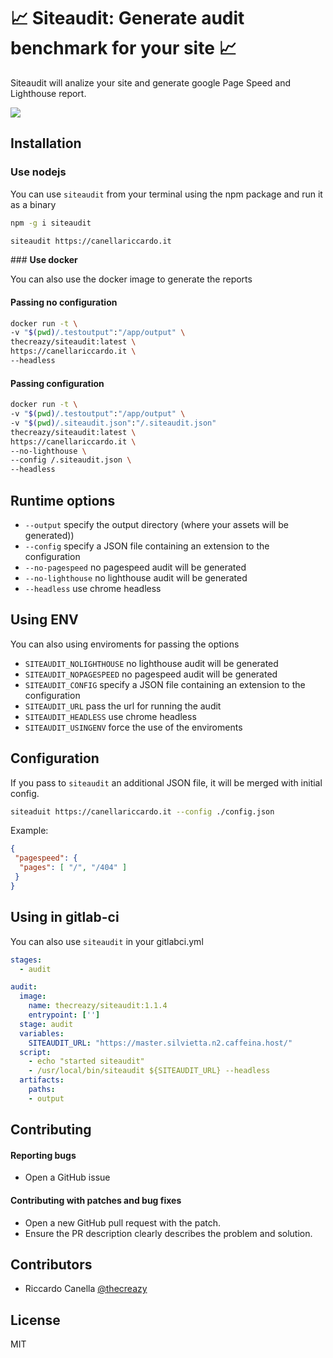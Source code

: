 # 📈 Siteaudit: Generate audit benchmark for your site 📈

Siteaudit will analize your site and generate google Page Speed and Lighthouse report.

<img src="docs/terminal.gif" />

## Installation

### **Use nodejs**

You can use `siteaudit` from your terminal using the npm package and run it as a binary

```sh
npm -g i siteaudit

siteaudit https://canellariccardo.it
```

### **Use docker**

You can also use the docker image to generate the reports

#### Passing no configuration

```sh
docker run -t \
-v "$(pwd)/.testoutput":"/app/output" \
thecreazy/siteaudit:latest \
https://canellariccardo.it \
--headless
```

#### Passing configuration

```sh
docker run -t \
-v "$(pwd)/.testoutput":"/app/output" \
-v "$(pwd)/.siteaudit.json":"/.siteaudit.json"
thecreazy/siteaudit:latest \
https://canellariccardo.it \
--no-lighthouse \
--config /.siteaudit.json \
--headless
```


## Runtime options

- `--output` specify the output directory (where your assets will be generated))
- `--config` specify a JSON file containing an extension to the configuration
- `--no-pagespeed` no pagespeed audit will be generated
- `--no-lighthouse` no lighthouse audit will be generated
- `--headless` use chrome headless


## Using ENV

You can also using enviroments for passing the options

- `SITEAUDIT_NOLIGHTHOUSE` no lighthouse audit will be generated
- `SITEAUDIT_NOPAGESPEED` no pagespeed audit will be generated
- `SITEAUDIT_CONFIG` specify a JSON file containing an extension to the configuration
- `SITEAUDIT_URL` pass the url for running the audit
- `SITEAUDIT_HEADLESS` use chrome headless
- `SITEAUDIT_USINGENV` force the use of the enviroments

## Configuration

If you pass to `siteaudit` an additional JSON file, it will be merged with initial config.

```sh
siteaduit https://canellariccardo.it --config ./config.json
```

Example:

```json
{
 "pagespeed": {
  "pages": [ "/", "/404" ]
 }
}
```

## Using in gitlab-ci

You can also use `siteaudit` in your gitlabci.yml

```yml
stages:
  - audit

audit:
  image: 
    name: thecreazy/siteaudit:1.1.4
    entrypoint: ['']
  stage: audit
  variables:
    SITEAUDIT_URL: "https://master.silvietta.n2.caffeina.host/"
  script:
    - echo "started siteaudit"
    - /usr/local/bin/siteaudit ${SITEAUDIT_URL} --headless
  artifacts:
    paths:
    - output
```

## Contributing

#### **Reporting bugs**

* Open a GitHub issue 

#### **Contributing with patches and bug fixes**

* Open a new GitHub pull request with the patch.
* Ensure the PR description clearly describes the problem and solution.


## Contributors

- Riccardo Canella [@thecreazy](https://github.com/thecreazy)


## License

MIT

